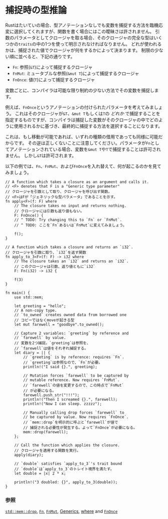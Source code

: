<!--
# As input parameters
-->
# 捕捉時の型推論

<!--
While Rust chooses how to capture variables on the fly mostly without type
annotation, this ambiguity is not allowed when writing functions. When
taking a closure as an input parameter, the closure's complete type must be
annotated using one of a few `traits`, and they're determined by what the
closure does with captured value. In order of decreasing restriction,
they are:
-->

Rustはたいていの場合、型アノテーションなしでも変数を捕捉する方法を臨機応変に選択してくれますが、関数を書く場合にはこの曖昧さは許されません。
引数のパラメータとしてクロージャを取る場合、そのクロージャの完全な型はいくつかの`traits`の中の1つを使って明示されなければなりません。
どれが使われるかは、捕捉された値でクロージャが何をするかによって決まります。
制限の少ない順に並べると、下記の通りです。

<!--
* `Fn`: the closure uses the captured value by reference (`&T`)
* `FnMut`: the closure uses the captured value by mutable reference (`&mut T`)
* `FnOnce`: the closure uses the captured value by value (`T`)
-->

* `Fn`: 参照(`&T`)によって捕捉するクロージャ
* `FnMut`: ミュータブルな参照(`&mut T`)によって捕捉するクロージャ
* `FnOnce`: 値(`T`)によって捕捉するクロージャ

<!--
On a variable-by-variable basis, the compiler will capture variables in the
least restrictive manner possible.
-->

変数ごとに、コンパイラは可能な限り制約の少ない方法でその変数を捕捉します。

<!--
For instance, consider a parameter annotated as `FnOnce`. This specifies
that the closure *may* capture by `&T`, `&mut T`, or `T`, but the compiler
will ultimately choose based on how the captured variables are used in the
closure.
-->

例えば、`FnOnce`というアノテーションの付けられたパラメータを考えてみましょう。
これはそのクロージャが`&T`、`&mut T`もしくは`T`の *どれか* で捕捉することを指定するものですが、コンパイラは捕捉した変数がそのクロージャの中でどのように使用されるかに基づき、最終的に捕捉する方法を選択することになります。

<!--
This is because if a move is possible, then any type of borrow should also
be possible. Note that the reverse is not true. If the parameter is
annotated as `Fn`, then capturing variables by `&mut T` or `T` are not
allowed. However, `&T` is allowed.
-->

これは、もし移動が可能であれば、いずれの種類の借用であっても同様に可能だからです。
その逆は正しくないことに注意してください。パラメータが`Fn`としてアノテーションされている場合、変数を`&mut T`や`T`で捕捉することは許可されません。
しかし`&T`は許可されます。

<!--
In the following example, try swapping the usage of `Fn`, `FnMut`, and
`FnOnce` to see what happens:
-->

以下の例では、`Fn`、`FnMut`、および`FnOnce`を入れ替えて、何が起こるのかを見てみましょう。

```rust,editable
// A function which takes a closure as an argument and calls it.
// <F> denotes that F is a "Generic type parameter"
// クロージャを引数として取り、クロージャを呼び出す関数。
// <F>はFが「ジェネリックな型パラメータ」であることを示す。
fn apply<F>(f: F) where
    // The closure takes no input and returns nothing.
    // クロージャには引数も返り値もない。
    F: FnOnce() {
    // ^ TODO: Try changing this to `Fn` or `FnMut`.
    // ^ TODO: ここを`Fn`あるいは`FnMut`に変えてみましょう。

    f();
}

// A function which takes a closure and returns an `i32`.
// クロージャを引数に取り、`i32`を返す関数
fn apply_to_3<F>(f: F) -> i32 where
    // The closure takes an `i32` and returns an `i32`.
    // このクロージャは引数、返り値ともに`i32`
    F: Fn(i32) -> i32 {

    f(3)
}

fn main() {
    use std::mem;

    let greeting = "hello";
    // A non-copy type.
    // `to_owned` creates owned data from borrowed one
    // コピーではなくmoveが起きる型
    let mut farewell = "goodbye".to_owned();

    // Capture 2 variables: `greeting` by reference and
    // `farewell` by value.
    // 変数を2つ捕捉。`greeting`は参照を、
    // `farewell`は値をそれぞれ捕捉する。
    let diary = || {
        // `greeting` is by reference: requires `Fn`.
        // `greeting`は参照なので、`Fn`が必要。
        println!("I said {}.", greeting);

        // Mutation forces `farewell` to be captured by
        // mutable reference. Now requires `FnMut`.
        // `farewell`の値を変更するので、この時点で`FnMut`
        // が必要になる。
        farewell.push_str("!!!");
        println!("Then I screamed {}.", farewell);
        println!("Now I can sleep. zzzzz");

        // Manually calling drop forces `farewell` to
        // be captured by value. Now requires `FnOnce`.
        // `mem::drop`を明示的に呼ぶと`farewell`が値で
        // 捕捉される必要性が発生する。よって`FnOnce`が必要になる。
        mem::drop(farewell);
    };

    // Call the function which applies the closure.
    // クロージャを適用する関数を実行。
    apply(diary);

    // `double` satisfies `apply_to_3`'s trait bound
    // `double`は`apply_to_3`のトレイト境界を満たす。
    let double = |x| 2 * x;

    println!("3 doubled: {}", apply_to_3(double));
}
```

<!--
### See also:
-->
### 参照

[`std::mem::drop`][drop], [`Fn`][fn], [`FnMut`][fnmut], [Generics][generics], [where][where] and [`FnOnce`][fnonce]

[drop]: https://doc.rust-lang.org/std/mem/fn.drop.html
[fn]: https://doc.rust-lang.org/std/ops/trait.Fn.html
[fnmut]: https://doc.rust-lang.org/std/ops/trait.FnMut.html
[fnonce]: https://doc.rust-lang.org/std/ops/trait.FnOnce.html
[generics]: ../../generics.md
[where]: ../../generics/where.md
